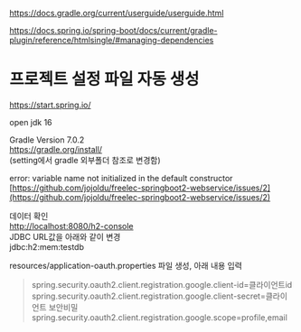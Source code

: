 https://docs.gradle.org/current/userguide/userguide.html

https://docs.spring.io/spring-boot/docs/current/gradle-plugin/reference/htmlsingle/#managing-dependencies

# 프로젝트 설정 파일 자동 생성  
https://start.spring.io/  

open jdk 16  

Gradle Version 7.0.2  
https://gradle.org/install/  
(setting에서 gradle 외부폴더 참조로 변경함)  


error: variable name not initialized in the default constructor  
[https://github.com/jojoldu/freelec-springboot2-webservice/issues/2](https://github.com/jojoldu/freelec-springboot2-webservice/issues/2)  


데이터 확인  
[http://localhost:8080/h2-console](http://localhost:8080/h2-console)  
JDBC URL값을 아래와 같이 변경  
jdbc:h2:mem:testdb  


resources/application-oauth.properties 파일 생성, 아래 내용 입력  
> spring.security.oauth2.client.registration.google.client-id=클라이언트id  
> spring.security.oauth2.client.registration.google.client-secret=클라이언트 보안비밀  
> spring.security.oauth2.client.registration.google.scope=profile,email  

